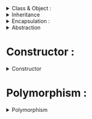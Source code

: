 <details>
  <summary> Class & Object :  </summary>
  
🧱 Class: The Blueprint
A class is a blueprint or template for creating objects. It defines the properties (attributes) and behaviors (methods) that the objects created from it will have.

🐶 Object: The Instance
An object is an actual instance of a class. It’s a concrete entity that has real values for the attributes defined in the class and can perform the behaviors.

```
#include <iostream>
using namespace std;

class Mobile{
  public:
    int id;
    string name;
    void showDetails(){
      cout<<"ID : " << id << endl;
      cout<<"Name : " << name <<endl; 
    }
};

int main() {
    Mobile mob1;w
    mob1.id = 1;
    mob1.name = "kello";
    
    cout << mob1.showDetails();
}
```

attribute : make, model-name, price
methods : call , disconnect, pic 

</details>


<details>
  <summary> Inheritance </summary>
  
Once class acquires the properties of another class.
Advantages : 
- code reusability
- increase readibilty
- easy modification 
child class inherte the properties of the parent class.

<details>
  <summary>Code</summary>
  

```
// Online C++ compiler to run C++ program online
#include <iostream>
using namespace std;

class electronics{
    public:
          int id;
          string name;
          int price;
          
          void showDetails(){
              cout<<"ID :"<<id<<endl;
              cout<<"Product Name : "<<name<<endl;
              cout<<"Price : "<<price<<endl;
          }
};

class TV : public electronics{
    public:
    void watch(){
        cout<<"this function is only in TV, watching tv"<<endl;
    }
};

class Laptop: public electronics{
    public:
    void game(){
        cout<<"this function is only in laptop, gaming lap!"<<endl;
    }
    
};

int main() {
    
    TV TV1;
    Laptop LT1;
    
    TV1.id = 1;
    TV1.name = "LG tv here";
    TV1.price = 1000;
    TV1.showDetails();
    TV1.watch();
    
    cout<<"\n\n\n\n------------------------\n\n\n"<<endl;
    
    LT1.id = 1;
    LT1.name = "LOQ";
    LT1.price = 60000;
    LT1.showDetails();
    LT1.game();
    
}
```
</details>
<details>
    <summary>01 Single Inheritance</summary>
    
  - when a single class is derived from one base class. 
  - most simplest.
<img width="343" height="204" alt="image" src="https://github.com/user-attachments/assets/525d7ea8-4701-44c7-9e93-cdb2098eb345" />
</details>

<details>
    <summary>02 Multiple Inheritance</summary>
  
  - single derived class may inherit from 2 or more base classes
  - derived class with several base class 
  <img width="593" height="287" alt="image" src="https://github.com/user-attachments/assets/2bebaf44-4e56-4dcf-b6f2-7e1e797ebff9" />

```
class statement:public student, public sport{

}
```

</details>

<details>
    <summary>03 Hierarchical Inheritance</summary>
- several classes are derived form common base class
<img width="538" height="222" alt="image" src="https://github.com/user-attachments/assets/05f5b47f-3606-4340-bcce-440d234deb74" />

    
</details>

<details>
    <summary>04 Multilevel Inheritance</summary>
    Foldable Content[enter image description here][1]
</details>

<details>
    <summary>05 hybrid/virtual Inheritance</summary>
    Foldable Content[enter image description here][1]
</details>

</details>


<details>
  <summary> Encapsulation : </summary>

  
binding of data(attributes & methods) in a class in to a single unit. 
### To achiece : 
1. declare var as private
2. view of modify var vals via publics getter (read only) and setter (write only) methods

### Advantages : 
1. increase data security 
2. increase readability and flexibility 
3. reusability 


<details>
  <summary>Code </summary>
  

```

#include <iostream>
using namespace std;

class bankACC{
private:
    int acBalance;

public:
    //getter and setter : 
    
    void setBalance(int b){
        acBalance = b;
    }
    
    int getBalance(){
        return acBalance;
    }
};

int main()
{
    bankACC ac1;
    ac1.setBalance(10000);
    cout << ac1.getBalance();
}
```
</details>
</details>


<details>
  <summary>Abstraction</summary>
  
- hiding the implementation details form the user 
- only the functionality will be provided to the user

 ### Advantages : 
 1. security 
 2. simplicity 


<details>
  <summary>Code</summary>
  
```
// Online C++ compiler to run C++ program online
#include <iostream>
using namespace std;

class GoogleSearch{
private:
  string searchText;
  string searchResult;
  
  void searchProcess(){
      searchResult = "results about : " + searchText;
      cout << searchResult <<endl;
  }
public : 
    void search(string text){
        searchText = text;
        searchProcess();
    }
};

int main() {
    GoogleSearch search1;
    search1.search("hello");
}
```
</details>


</details>


# Constructor : 
<details>
  <summary>Constructor</summary>
  role is to initilize objects. 
  when an object is created, constructor is called automatically..
  constructor should be public and also no return value 

  
<details>
  <summary>Code</summary>
  
```
// Online C++ compiler to run C++ program online
#include <iostream>
using namespace std;

class Electronics {
 public : 
 string item ;
 string brand;
 
 Electronics(){
     cout << "constructor callled";
 }
};


int main() {
    Electronics e1;
}
```

</details>


### Prametrized constructor : 
<details>
  <summary>Prametrized constructor </summary>

  
```
// Online C++ compiler to run C++ program online
#include <iostream>
using namespace std;

class Electronics {
 public : 
 string item ;
 string brand;
 
 Electronics(string i, string b){
     item = i;
     brand = b;
     cout << "constructor callled";
 }
 void print(){
     cout << " Item : " << item << "Brand : " << brand << endl;
 }
};


int main() {
    Electronics e1("TV", "Sony");
    
    e1.print(); 
}
```

```
// Oanother eg of parametrized 
#include <iostream>
using namespace std;

class student{
 public :
  int age;
  string name;
  
  student(string name){
      cout<< "Hello " << name <<endl;
  }
};

int main() {
    student st1("shad"),st2("adel");
}
```
</details>

</details>



# Polymorphism : 
<details>
  <summary>Polymorphism</summary>

  
perform single action in different ways
if you know all lang in india, you'll speak based on the place you are in . the main thing you doing is speaking

achieve polymorphism in following ways : 
1. function overrriding 
2. function overloading
3. operation overloading . 
advantage : code resuability 


### Function Overriding : 
<details>
  <summary>Function Overriding</summary>

  
rewriting the function in parent class, and making it to something else in child class.
we just overridden the function in the parent class, rewrote it in the child class. 


<details>
  <summary>CODE</summary>

  
```
// Online C++ compiler to run C++ program online
#include <iostream>
using namespace std;

class India{
public : 
    void speak(){
        cout << "i can speak indian lang";
    }
};

    class Delhi : public India{
        public :  
    void speak(){
        cout << "i can speak Hindi lang";
    }
    };
    
    class Kerala : public India{
        public : 
        void speak(){
        cout << "i can speak Malayalam lang";
    }
    };
    


int main() {
    India i1;
    Kerala k1;
    Delhi d1;
    
    i1.speak();
    k1.speak();
    d1.speak();
}

```

</details>
</details>


### Function overloading : 
<details>
  <summary>Function overloading </summary>

  
same function name but with different parameter data type, different operations or function.


<details>
  <summary>C O D E</summary>
  
  ```
// Online C++ compiler to run C++ program online
#include <iostream>
using namespace std;

class findSum{
public:
    void sum(int a, int b ){
        cout << a + b <<endl;
    }
    void sum(int a, int b, int c){
        cout << a + b+c;
    }
};



int main() {
    findSum s1,s2;
    s1.sum(10,20);
    s2.sum(2,2,3);
}
```

</details>


</details>


### Operator overloading : 
<details>
  <summary>Operator overloading </summary>
  
provide special meanign of an operator for a user-defined data type (objects & structure)
cannot use for built-in types (float, char, int etc.)


<details>
  <summary>C O D E</summary>
  
```
// Online C++ compiler to run C++ program online
#include <iostream>
using namespace std;

class Object{
    
  private:
    int a;
    
    
  public : 
  
  void operator ++(){
      a = a + 5;
  }
  
  
  Object(){
    a = 5;
  }  
  void print(){
      cout << a<< endl;
  }
};



int main() {
    Object obj1;
    ++obj1;
    obj1.print();
}
```
</details>

</details>



</details>

